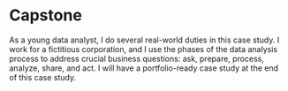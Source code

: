 # Capstone
As a young data analyst, I do several real-world duties in this case study. I work for a fictitious corporation, and I use the phases of the data analysis process to address crucial business questions: ask, prepare, process, analyze, share, and act. I will have a portfolio-ready case study at the end of this case study.
